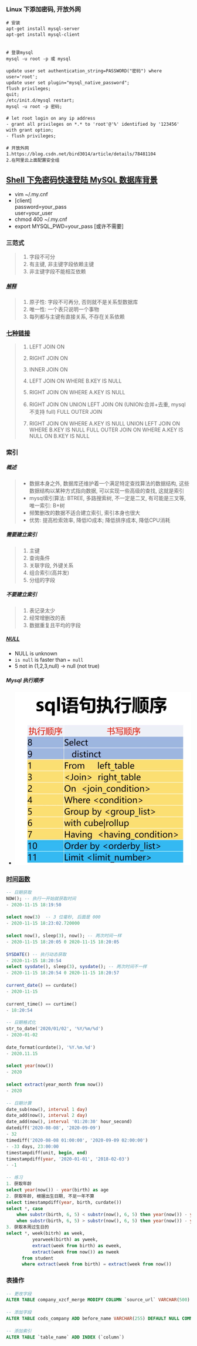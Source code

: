 ### Linux 下添加密码, 开放外网

```shell
# 安装
apt-get install mysql-server
apt-get install mysql-client

 
# 登录mysql    
mysql -u root -p 或 mysql

update user set authentication_string=PASSWORD("密码") where user='root';
update user set plugin="mysql_native_password";
flush privileges;
quit;
/etc/init.d/mysql restart;
mysql -u root -p 密码;

# let root login on any ip address
- grant all privileges on *.* to 'root'@'%' identified by '123456' with grant option;
- flush privileges;

# 开放外网
1.https://blog.csdn.net/bird3014/article/details/78481104
2.在阿里云上面配置安全组
```

## [Shell 下免密码快速登陆 MySQL 数据库背景](https://imlonghao.com/7.html)
- vim ~/.my.cnf
- [client]   
  password=your_pass   
  user=your_user
- chmod 400 ~/.my.cnf
- export MYSQL_PWD=your_pass [或许不需要]

### 三范式

> 1. 字段不可分
> 2. 有主键, 非主键字段依赖主键
> 3. 非主键字段不能相互依赖

##### [解释](https://blog.csdn.net/WangQYoho/article/details/52900585)

> 1. 原子性: 字段不可再分, 否则就不是关系型数据库
> 2. 唯一性: 一个表只说明一个事物
> 3. 每列都与主键有直接关系, 不存在关系依赖



### [七种链接](https://blog.csdn.net/weixin_41963657/article/details/89644716)

>1. LEFT JOIN ON
>
>2. RIGHT JOIN ON
>
>3. INNER JOIN ON
>
>4. LEFT JOIN ON WHERE B.KEY IS NULL
>
>5. RIGHT JOIN ON WHERE A.KEY IS NULL
>
>6. RIGHT JOIN ON UNION LEFT JOIN ON (UNION:合并+去重, mysql 不支持 full) FULL OUTER JOIN
>
>7. RIGHT JOIN ON WHERE  A.KEY IS NULL UNION LEFT JOIN ON WHERE B.KEY IS NULL FULL OUTER JOIN ON WHERE A.KEY IS NULL ON B.KEY IS NULL



### 索引

##### 概述

> - 数据本身之外, 数据库还维护着一个满足特定查找算法的数据结构, 这些数据结构以某种方式指向数据, 可以实现一些高级的查找, 这就是索引
> - mysql索引算法: BTREE, 多路搜索树, 不一定是二叉, 有可能是三叉等, 唯一索引: B+树
> - 频繁删改的数据不适合建立索引, 索引本身也很大
> - 优势: 提高检索效率, 降低IO成本; 降低排序成本, 降低CPU消耗

##### 需要建立索引

> 1. 主键
> 2. 查询条件
> 3. 关联字段, 外键关系
> 4. 组合索引(高并发)
> 5. 分组的字段

##### 不要建立索引

> 1. 表记录太少
> 2. 经常增删改的表
> 3. 数据重复且平均的字段

##### [NULL](https://blog.csdn.net/lnotime/article/details/104847946)
- NULL is unknown
- `is null` is faster than `= null`
- 5 not in (1,2,3,null) -> null (not true)

##### Mysql 执行顺序
- ![Mysql 执行顺序](images/sql%20执行顺序.jpg)

### [时间函数](https://www.bilibili.com/video/BV1Qz4y1X7ZE)
```sql
-- 日期获取
NOW(); -- 执行一开始就获取时间
- 2020-11-15 18:19:50

select now(3)  -- 3 位毫秒, 后面是 000
- 2020-11-15 18:23:02.720000

select now(), sleep(3), now(); -- 两次时间一样
- 2020-11-15 18:20:05 0 2020-11-15 18:20:05

SYSDATE() -- 执行动态获取
- 2020-11-15 18:20:54
select sysdate(), sleep(3), sysdate(); -- 两次时间不一样
- 2020-11-15 18:20:54 0 2020-11-15 18:20:57

current_date() == curdate()
- 2020-11-15

current_time() == curtime()
- 18:20:54

-- 日期格式化
str_to_date('2020/01/02', '%Y/%m/%d')
- 2020-01-02

date_format(curdate(), '%Y.%m.%d')
- 2020.11.15

select year(now())
- 2020

select extract(year_month from now())
- 2020

-- 日期计算
date_sub(now(), interval 1 day)
date_add(now(), interval 2 day)
date_add(now(), interval '01:20:30' hour_second)
datediff('2020-08-08', '2020-09-09')
- 32
timediff('2020-08-08 01:00:00', '2020-09-09 02:00:00')
- -33 days, 23:00:00
timestampdiff(unit, begin, end)
timestampdiff(year, '2020-01-01', '2018-02-03')
- -1

-- 练习
1. 获取年龄
select year(now()) - year(birth) as age
2. 获取年龄, 根据出生日期, 不足一年不算
select timestampdiff(year, birth, curdate())
select *, case 
    when substr(birth, 6, 5) < substr(now(), 6, 5) then year(now()) - year(birth) 
    when substr(birth, 6, 5) > substr(now(), 6, 5) then year(now()) - year(birth) -1
3. 获取本周过生日的
select *, week(bitrh) as week, 
          yearweek(birth) as yweek,
          extract(week from birth) as eweek,
          extract(week from now()) as nweek
      from student
      where extract(week from birth) = extract(week from now())
```

### 表操作
```sql
-- 更改字段
ALTER TABLE company_xzcf_merge MODIFY COLUMN `source_url` VARCHAR(500) DEFAULT NULL COMMENT '来源url'

-- 添加字段
ALTER TABLE cods_company ADD before_name VARCHAR(255) DEFAULT NULL COMMENT "曾用名"

-- 添加索引
ALTER TABLE `table_name` ADD INDEX (`column`)
```